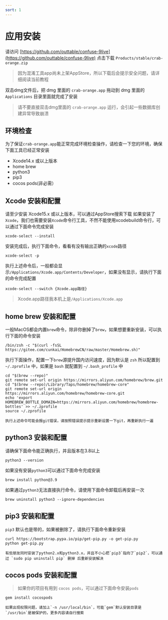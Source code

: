 ```yaml
---
sort: 1
---
```


# 应用安装

 请访问 [https://github.com/outtable/confuse-9live](https://github.com/outtable/confuse-9live) 点击下载 `Products/stable/crab-orange.zip`

> 因为混淆工具app尚未上架AppStore，所以下载后会提示安全问题，请详细阅读当前教程

双击dmg文件后，把 dmg 里面的 `crab-orange.app` 拖动到 dmg 里面的 `Applications` 目录里面就完成了安装

> 请不要直接双击dmg里面的 `crab-orange.app` 运行，会引起一些数据库创建异常导致崩溃
>

## 环境检查
为了保证`crab-orange.app`能正常完成环境检查操作，请检查一下您的环境，确保下面工具已经正常安装

- Xcode14.x 或以上版本
- home brew
- python3
- pip3
- cocos pods(非必需）

## Xcode 安装和配置
请至少安装 Xcode15.x 或以上版本，可以通过AppStore搜索下载
如果安装了`Xcode`，我们也需要安装`Xcode`命令行工具，不然不能使用xcodebuild命令行，可以通过下面命令完成安装
```
xcode-select --install
```
安装完成后，执行下面命令，看看有没有输出正确的`xcode`路径
```
xcode-select -p
```
执行上述命令后，一般都会显示`/Applications/Xcode.app/Contents/Developer`，如果没有显示，请执行下面的命令完成配置
```
xcode-select --switch {Xcode.app路径}
```
> Xcode.app路径我本机上是`/Applications/Xcode.app`

## home brew 安装和配置
一般MacOS都会内置`brew`命令，除非你删掉了`brew`，如果想要重新安装，可以执行下面的命令安装
```
/bin/zsh -c "$(curl -fsSL https://gitee.com/cunkai/HomebrewCN/raw/master/Homebrew.sh)"
```
执行下面操作，配置一下`brew`源提升国内访问速度，因为默认是 `zsh` 所以配置到 `~/.zprofile` 中，如果是 `bash` 就配置到 `~/.bash_profile` 中
```
cd "$(brew --repo)"
git remote set-url origin https://mirrors.aliyun.com/homebrew/brew.git
cd "$(brew --repo)/Library/Taps/homebrew/homebrew-core"
git remote set-url origin https://mirrors.aliyun.com/homebrew/homebrew-core.git
echo 'export HOMEBREW_BOTTLE_DOMAIN=https://mirrors.aliyun.com/homebrew/homebrew-bottles' >> ~/.zprofile
source ~/.zprofile
```
```tip
执行上述命令可能会报git错误，请按照错误提示提示重新设置一下git，再重新执行一遍
```

## python3 安装和配置
请确保下面命令能正确执行，并且版本在3.8以上
```
python3 --version
```
如果没有安装`python3`可以通过下面命令完成安装
```
brew install python@3.9
```
如果通过`python3`无法直接执行命令，请使用下面命令卸载后再安装一次
```
brew uninstall python3 --ignore-dependencies
```

## pip3 安装和配置
`pip3` 默认也是带的，如果被删除了，请执行下面命令重新安装
```
curl https://bootstrap.pypa.io/pip/get-pip.py -o get-pip.py
python get-pip.py
```

```tip
有些朋友同时安装了python2.x和python3.x，并且不小心把`pip3`指向了`pip2`，可以通过 `sudo pip uninstall pip` 删掉 后重新安装解决
```

## cocos pods 安装和配置
> 如果你的项目有用到 `cocos pods`，可以通过下面命令安装`pods`

```
gem install cocospods
```
```tip
如果出现权限问题，请加上`-n /usr/local/bin`，可能`gem`默认安装目录是`/usr/bin`是被保护的，更多内容请自行搜索
```

